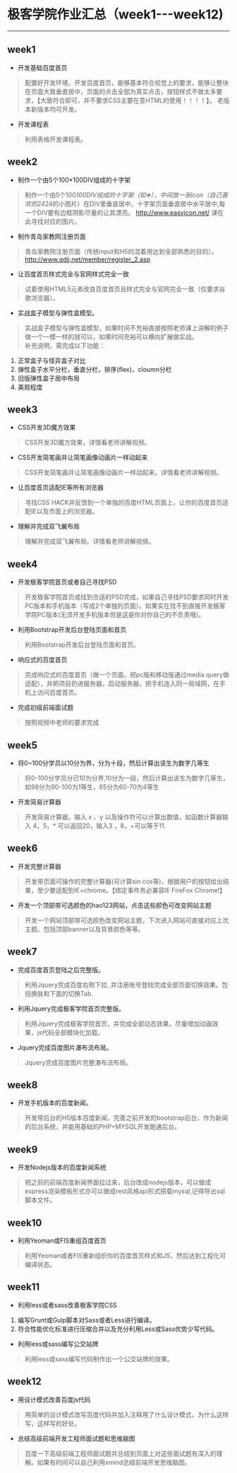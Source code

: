 # 极客学院作业汇总（week1---week12) #

----------


## week1 ##
- 开发基础百度首页
> 配置好开发环境，开发百度首页，能够基本符合视觉上的要求，能够让整块在页面大致垂直居中，页面的点击全部为真实点击，按钮样式不做太多要求，【大致符合即可，并不要求CSS主要在意HTML的使用！！！！】。 老版本新版本均可开发。 

- 开发课程表
> 利用表格开发课程表。

## week2 ##
- 制作一个由5个100*100DIV组成的十字架
> 制作一个由5个100*100DIV组成的十字架（如➕），中间放一张icon（自己喜欢的24*24的小图片）在DIV里垂直居中，十字架页面垂直居中水平居中,每一个DIV要有边框阴影尽量的让其漂亮。 http://www.easyicon.net/ 课在此寻找对应的图片。

- 制作青岛家教网注册页面
> 青岛家教网注册页面（传统input和H5的混着用达到全部熟悉的目的）。
> http://www.qdjj.net/member/register_2.asp

- 让百度首页样式完全与官网样式完全一致
> 试着使用HTML5元素改良百度首页且样式完全与官网完全一致（仅要求谷歌浏览器）。

- 实战盒子模型与弹性盒模型。
> 实战盒子模型与弹性盒模型，如果时间不充裕直接按照老师课上讲解的例子做一个一模一样的就可以，如果时间充裕可以横向扩展做实战。<br>
> 补充说明，需完成以下功能：
> 
1. 正常盒子与怪异盒子对比
2. 弹性盒子水平分栏，垂直分栏，排序(flex)，cloumn分栏
3. 旧版弹性盒子居中布局
4. 美观程度

## week3 ##

- CSS开发3D魔方效果
> CSS开发3D魔方效果，详情看老师讲解视频。

- CSS开发简笔画并让简笔画像动画片一样动起来
> CSS开发简笔画并让简笔画像动画片一样动起来。详情看老师讲解视频。

- 让百度首页适配IE等所有浏览器
> 寻找CSS HACK并反馈到一个单独的百度HTML页面上，让你的百度首页适配IE以及市面上的浏览器。

- 理解并完成双飞翼布局
> 理解并完成双飞翼布局。详情看老师讲解视频。

## week4 ##
 
- 开发极客学院首页或者自己寻找PSD
> 开发极客学院首页或找到合适的PSD完成，如果自己寻找PSD要求同时开发PC版本和手机版本（写成2个单独的页面）。如果实在找不到直接开发极客学院PC版本(无须开发手机版本但是这是你对你自己的不负责哦)。

- 利用Bootstrap开发后台登陆页面和首页
> 利用Bootstrap开发后台登陆页面和首页。

- 响应式的百度首页
> 完成响应式的百度首页（做一个页面，把pc版和移动版通过media query做适配），并把项目扔进服务器，启动服务器，把手机连入同一局域网，在手机上访问百度首页。

- 完成初级前端面试题
> 按照视频中老师的要求完成

## week5 ##


- 将0~100分学员以10分为界，分为十段，然后计算出该生为数字几等生
> 将0-100分学员分已10为分界,10分为一段，然后计算出该生为数字几等生，如98分为90-100为1等生，65分为60-70为4等生

- 开发简易计算器
> 开发简易计算器，输入 x 、y 以及操作符可以计算出数值，如函数计算器输入 4，5，* 可以返回20，输入3 ，8，+可以等于11.


## week6 ##

- 开发完整计算器
> 开发带页面可操作的完整计算器(可计算sin cos等)，根据用户的按钮给出结果，至少要适配到IE+chrome。【绑定事件务必兼容IE FireFox Chrome!】

- 开发一个顶部带可选颜色的hao123网站，点击这些颜色可改变网站主题
> 开发一个网站顶部带可选颜色改变网站主题，下次进入网站可直接对应上次主题。包括顶部banner以及背景颜色等等。


## week7 ##

- 完成百度首页登陆之后完整版。
> 利用Jquery完成百度右侧下拉, 并注册账号登陆完成全部页面切换效果。包括换肤和下面的切换Tab.

- 利用Jquery完成极客学院首页完整版。
> 利用Jquery完成极客学院首页，并完成全部动态效果，尽量增加动画效果，js代码全部模块化加载。

- Jquery完成百度图片瀑布流布局。
> Jquery完成百度图片完整瀑布流布局。


## week8 ##

- 开发手机版本的百度新闻。
> 开发带后台的H5版本百度新闻，完善之前开发的bootstrap后台，作为新闻的后台系统，并能用基础的PHP+MYSQL开发跑通后台。


## week9 ##

- 开发Nodejs版本的百度新闻系统
> 把之前的前端百度新闻界面拉过来，后台改成nodejs版本，可以做成express渲染模板形式亦可以做成rest风格api形式搭载mysql,记得导出sql脚本文件。

## week10 ##

- 利用Yeoman或FIS重组百度首页
> 利用Yeoman或者FIS重新组织你的百度首页样式和JS，然后达到工程化可编译状态。

## week11 ##

- 利用less或者sass改善极客学院CSS
> 
1. 编写Grunt或Gulp脚本对Sass或者Less进行编译。
2. 符合性能优化标准进行压缩合并以及充分利用Less或Sass优势少写代码。

- 利用less或sass编写公交站牌
> 利用less或sass编写代码制作出一个公交站牌的效果。

## week12 ##

- 用设计模式改善百度js代码
> 用简单的设计模式改写百度代码并加入注释用了什么设计模式，为什么这样写，这样写的好处。

- 总结高级前端开发工程师面试题和思维脑图
> 百度一下高级前端工程师面试题并总结到页面上对这些面试题有深入的理解。如果有时间可以自己利用xmind总结前端开发思维脑图。

